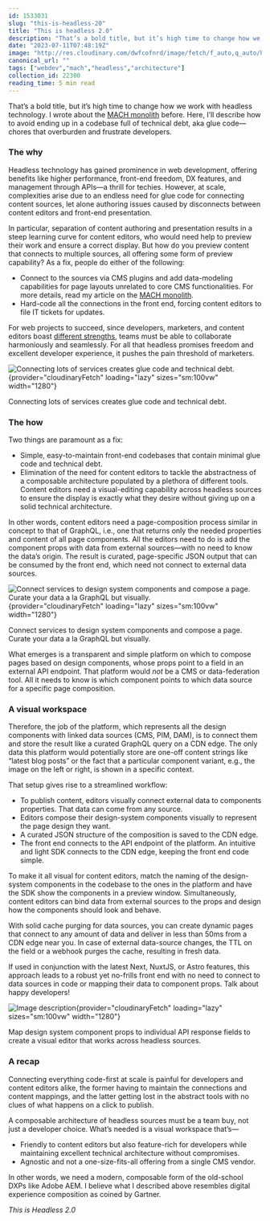 ```yaml
---
id: 1533031
slug: "this-is-headless-20"
title: "This is headless 2.0"
description: "That’s a bold title, but it’s high time to change how we work with headless technology. I wrote about..."
date: "2023-07-11T07:48:19Z"
image: "http://res.cloudinary.com/dwfcofnrd/image/fetch/f_auto,q_auto/https%3A%2F%2Fdev-to-uploads.s3.amazonaws.com%2Fuploads%2Farticles%2Fr4ykeb6acv0q288ygpaj.png"
canonical_url: ""
tags: ["webdev","mach","headless","architecture"]
collection_id: 22300
reading_time: 5 min read
---
```


That’s a bold title, but it’s high time to change how we work with headless technology. I wrote about the [MACH monolith](https://www.linkedin.com/pulse/mach-monolith-tim-benniks) before. Here, I’ll describe how to avoid ending up in a codebase full of technical debt, aka glue code—chores that overburden and frustrate developers.

### The why

Headless technology has gained prominence in web development, offering benefits like higher performance, front-end freedom, DX features, and management through APIs—a thrill for techies. However, at scale, complexities arise due to an endless need for glue code for connecting content sources, let alone authoring issues caused by disconnects between content editors and front-end presentation.

In particular, separation of content authoring and presentation results in a steep learning curve for content editors, who would need help to preview their work and ensure a correct display. But how do you preview content that connects to multiple sources, all offering some form of preview capability? As a fix, people do either of the following:

*   Connect to the sources via CMS plugins and add data-modeling capabilities for page layouts unrelated to core CMS functionalities. For more details, read my article on the [MACH monolith](https://www.linkedin.com/pulse/mach-monolith-tim-benniks). 
*   Hard-code all the connections in the front end, forcing content editors to file IT tickets for updates.

For web projects to succeed, since developers, marketers, and content editors boast [different strengths](https://dev.to/timbenniks/level-up-your-collaboration-game-developer-insights-for-winning-with-marketing-pros-17k), teams must be able to collaborate harmoniously and seamlessly. For all that headless promises freedom and excellent developer experience, it pushes the pain threshold of marketers.


![Connecting lots of services creates glue code and technical debt.](https://dev-to-uploads.s3.amazonaws.com/uploads/articles/f7a0lii31280n03qva7v.png){provider="cloudinaryFetch" loading="lazy" sizes="sm:100vw" width="1280"}

Connecting lots of services creates glue code and technical debt.

### The how

Two things are paramount as a fix:

*   Simple, easy-to-maintain front-end codebases that contain minimal glue code and technical debt. 
*   Elimination of the need for content editors to tackle the abstractness of a composable architecture populated by a plethora of different tools. Content editors need a visual-editing capability across headless sources to ensure the display is exactly what they desire without giving up on a solid technical architecture.

In other words, content editors need a page-composition process similar in concept to that of GraphQL, i.e., one that returns only the needed properties and content of all page components. All the editors need to do is add the component props with data from external sources—with no need to know the data’s origin. The result is curated, page-specific JSON output that can be consumed by the front end, which need not connect to external data sources.


![Connect services to design system components and compose a page. Curate your data a la GraphQL but visually.](https://dev-to-uploads.s3.amazonaws.com/uploads/articles/fu1m8gqp9r20nq7fx7dy.png){provider="cloudinaryFetch" loading="lazy" sizes="sm:100vw" width="1280"}

Connect services to design system components and compose a page. Curate your data a la GraphQL but visually.

What emerges is a transparent and simple platform on which to compose pages based on design components, whose props point to a field in an external API endpoint. That platform would _not_ be a CMS or data-federation tool. All it needs to know is which component points to which data source for a specific page composition.

### A visual workspace

Therefore, the job of the platform, which represents all the design components with linked data sources (CMS, PIM, DAM), is to connect them and store the result like a curated GraphQL query on a CDN edge. The only data this platform would potentially store are one-off content strings like “latest blog posts” or the fact that a particular component variant, e.g., the image on the left or right, is shown in a specific context.

That setup gives rise to a streamlined workflow:

*   To publish content, editors visually connect external data to components properties. That data can come from any source.
*   Editors compose their design-system components visually to represent the page design they want.
*   A curated JSON structure of the composition is saved to the CDN edge.
*   The front end connects to the API endpoint of the platform. An intuitive and light SDK connects to the CDN edge, keeping the front end code simple.

To make it all visual for content editors, match the naming of the design-system components in the codebase to the ones in the platform and have the SDK show the components in a preview window. Simultaneously, content editors can bind data from external sources to the props and design how the components should look and behave.

With solid cache purging for data sources, you can create dynamic pages that connect to any amount of data and deliver in less than 50ms from a CDN edge near you. In case of external data-source changes, the TTL on the field or a webhook purges the cache, resulting in fresh data. 

If used in conjunction with the latest Next, NuxtJS, or Astro features, this approach leads to a robust yet no-frills front end with no need to connect to data sources in code or mapping their data to component props. Talk about happy developers!


![Image description](https://dev-to-uploads.s3.amazonaws.com/uploads/articles/gxchvyapco21ibgpkxl9.png){provider="cloudinaryFetch" loading="lazy" sizes="sm:100vw" width="1280"}

Map design system component props to individual API response fields to create a visual editor that works across headless sources.

### A recap

Connecting everything code-first at scale is painful for developers and content editors alike, the former having to maintain the connections and content mappings, and the latter getting lost in the abstract tools with no clues of what happens on a click to publish.

A composable architecture of headless sources must be a team buy, not just a developer choice. What’s needed is a visual workspace that’s—

*   Friendly to content editors but also feature-rich for developers while maintaining excellent technical architecture without compromises. 
*   Agnostic and not a one-size-fits-all offering from a single CMS vendor. 

In other words, we need a modern, composable form of the old-school DXPs like Adobe AEM. I believe what I described above resembles digital experience composition as coined by Gartner.

_This is Headless 2.0_